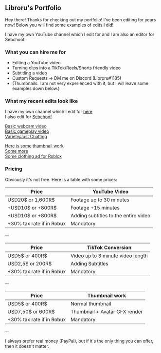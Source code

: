 ## Libroru's Portfolio

Hey there! Thanks for checking out my portfolio! I've been editing for years now! Below you will find some examples of edits I did!

I have my own YouTube channel which I edit for and I am also an editor for Sebchoof.

### What you can hire me for

- Editing a YouTube video
- Turning clips into a TikTok/Reels/Shorts friendly video
- Subtitling a video
- Custom Requests -> DM me on Discord (Libroru#1185)
- (Thumbnails. I am not very experienced with it, but I will leave some examples down below.)

### What my recent edits look like

I have my own channel which I edit for [here](https://www.youtube.com/channel/UCpNA4-mfV_bhbcjHBPluRpQ)  
I also edit for [Sebchoof](https://www.youtube.com/user/sebchooo)  

[Basic webcam video](https://www.youtube.com/watch?v=daRmgGOwz0Y)  
[Basic gameplay video](https://www.youtube.com/watch?v=jr1YDPolI24)  
[Variety/Just Chatting](https://www.youtube.com/watch?v=NH7qy_MLNrg)  

[Here is some thumbnail work](https://media.discordapp.net/attachments/264055287479140352/877169203260588082/thumb.png?width=984&height=554)  
[Some more](https://i9.ytimg.com/vi/XLVKH2uj0vo/maxresdefault.jpg?time=1641545700000&sqp=COT_344G&rs=AOn4CLC_osCyhy8LDEiQ-4dAClXkYTscVA)  
[Some clothing ad for Roblox](https://media.discordapp.net/attachments/264055287479140352/610057679477538816/lrectangleadoutifts.png)  

### Pricing

Obviously it's not free. Here is a table with some prices:

|Price| YouTube Video |
|-----| ----------- |
|USD20$ or 1,600R$| Footage up to 30 minutes |
|+USD10$ or +800R$ | Footage +15 minutes |
|+USD10$ or +800R$ | Adding subtitles to the entire video |
|+30% tax rate if in Robux| Mandatory |  

--

|Price| TikTok Conversion |
|-----| ----------- |
|USD5$ or 400R$| Video up to 3 minute video length |
|USD2,5$ or 200R$| Adding Subtitles |
|+30% tax rate if in Robux| Mandatory |  

--

|Price| Thumbnail work |
|-----| ----------- |
|USD5$ or 400R$| Normal thumbnail |
|USD7,50$ or 600R$| Thumbnail + Avatar GFX render |
|+30% tax rate if in Robux| Mandatory |  

--

I always prefer real money (PayPal), but if it's the only thing you can offer, then it doesn't matter.
